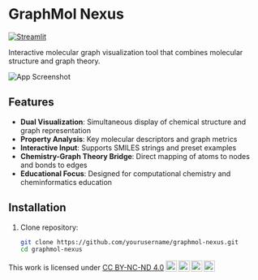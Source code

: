 # GraphMol Nexus

[![Streamlit](https://static.streamlit.io/badges/streamlit_badge_black_white.svg)](https://graphmol-nexus.streamlit.app)

Interactive molecular graph visualization tool that combines molecular structure and graph theory.

![App Screenshot]([[https://via.placeholder.com/800x400.png?text=Molecular+Structure+and+Graph+Visualization](https://graphmol-nexus.streamlit.app/~/+/media/5c40900c7a5678658471c8b9aa327a92ae31b52c030b06172ec17cf9.png)](https://graphmol-nexus.streamlit.app/~/+/media/5c40900c7a5678658471c8b9aa327a92ae31b52c030b06172ec17cf9.png))

## Features

- **Dual Visualization**: Simultaneous display of chemical structure and graph representation
- **Property Analysis**: Key molecular descriptors and graph metrics
- **Interactive Input**: Supports SMILES strings and preset examples
- **Chemistry-Graph Theory Bridge**: Direct mapping of atoms to nodes and bonds to edges
- **Educational Focus**: Designed for computational chemistry and cheminformatics education

## Installation

1. Clone repository:
   ```bash
   git clone https://github.com/yourusername/graphmol-nexus.git
   cd graphmol-nexus

<p xmlns:cc="http://creativecommons.org/ns#" >This work is licensed under <a href="https://creativecommons.org/licenses/by-nc-nd/4.0/?ref=chooser-v1" target="_blank" rel="license noopener noreferrer" style="display:inline-block;">CC BY-NC-ND 4.0<img style="height:22px!important;margin-left:3px;vertical-align:text-bottom;" src="https://mirrors.creativecommons.org/presskit/icons/cc.svg?ref=chooser-v1" alt=""><img style="height:22px!important;margin-left:3px;vertical-align:text-bottom;" src="https://mirrors.creativecommons.org/presskit/icons/by.svg?ref=chooser-v1" alt=""><img style="height:22px!important;margin-left:3px;vertical-align:text-bottom;" src="https://mirrors.creativecommons.org/presskit/icons/nc.svg?ref=chooser-v1" alt=""><img style="height:22px!important;margin-left:3px;vertical-align:text-bottom;" src="https://mirrors.creativecommons.org/presskit/icons/nd.svg?ref=chooser-v1" alt=""></a></p>
